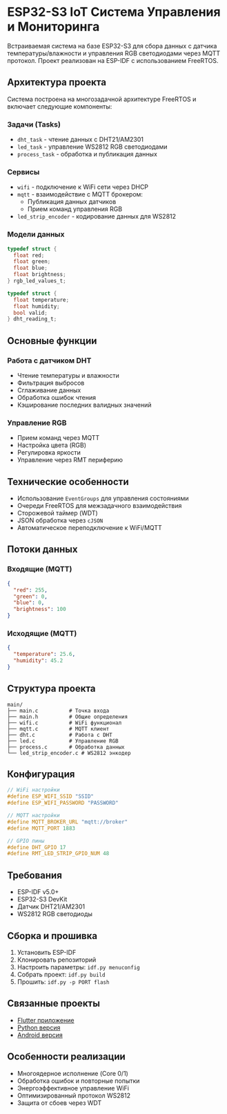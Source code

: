 # ESP32-S3 IoT Система Управления и Мониторинга

Встраиваемая система на базе ESP32-S3 для сбора данных с датчика температуры/влажности и управления RGB светодиодами через MQTT протокол. Проект реализован на ESP-IDF с использованием FreeRTOS.

## Архитектура проекта

Система построена на многозадачной архитектуре FreeRTOS и включает следующие компоненты:

### Задачи (Tasks)
- `dht_task` - чтение данных с DHT21/AM2301
- `led_task` - управление WS2812 RGB светодиодами 
- `process_task` - обработка и публикация данных

### Сервисы
- `wifi` - подключение к WiFi сети через DHCP
- `mqtt` - взаимодействие с MQTT брокером:
  - Публикация данных датчиков
  - Прием команд управления RGB
- `led_strip_encoder` - кодирование данных для WS2812

### Модели данных
```c
typedef struct {
  float red;
  float green; 
  float blue;
  float brightness;
} rgb_led_values_t;

typedef struct {
  float temperature;
  float humidity;
  bool valid;
} dht_reading_t;
```

## Основные функции

### Работа с датчиком DHT
- Чтение температуры и влажности
- Фильтрация выбросов
- Сглаживание данных
- Обработка ошибок чтения
- Кэширование последних валидных значений

### Управление RGB
- Прием команд через MQTT
- Настройка цвета (RGB)
- Регулировка яркости
- Управление через RMT периферию

## Технические особенности
- Использование `EventGroups` для управления состояниями
- Очереди FreeRTOS для межзадачного взаимодействия
- Сторожевой таймер (WDT)
- JSON обработка через `cJSON`
- Автоматическое переподключение к WiFi/MQTT

## Потоки данных

### Входящие (MQTT)
```json
{
  "red": 255,
  "green": 0,
  "blue": 0,
  "brightness": 100
}
```

### Исходящие (MQTT)
```json
{
  "temperature": 25.6,
  "humidity": 45.2
}
```

## Структура проекта
```plaintext
main/
├── main.c          # Точка входа
├── main.h          # Общие определения
├── wifi.c          # WiFi функционал
├── mqtt.c          # MQTT клиент
├── dht.c           # Работа с DHT
├── led.c           # Управление RGB
├── process.c       # Обработка данных
└── led_strip_encoder.c # WS2812 энкодер
```

## Конфигурация
```c
// WiFi настройки
#define ESP_WIFI_SSID "SSID"
#define ESP_WIFI_PASSWORD "PASSWORD"

// MQTT настройки
#define MQTT_BROKER_URL "mqtt://broker"
#define MQTT_PORT 1883

// GPIO пины
#define DHT_GPIO 17
#define RMT_LED_STRIP_GPIO_NUM 48
```

## Требования
- ESP-IDF v5.0+
- ESP32-S3 DevKit
- Датчик DHT21/AM2301
- WS2812 RGB светодиоды

## Сборка и прошивка
1. Установить ESP-IDF
2. Клонировать репозиторий
3. Настроить параметры: `idf.py menuconfig`
4. Собрать проект: `idf.py build`
5. Прошить: `idf.py -p PORT flash`

## Связанные проекты
- [Flutter приложение](https://github.com/timurtm72/flutter_mqtt_esp32)
- [Python версия](https://github.com/timurtm72/python_mqtt_esp32)
- [Android версия](https://github.com/timurtm72/kotlin_mqtt_esp32)

## Особенности реализации
- Многоядерное исполнение (Core 0/1)
- Обработка ошибок и повторные попытки
- Энергоэффективное управление WiFi
- Оптимизированный протокол WS2812
- Защита от сбоев через WDT
